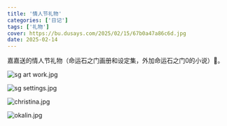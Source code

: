 ```yaml
---
title: '情人节礼物'
categories: ['日记']
tags: ['礼物']
cover: https://bu.dusays.com/2025/02/15/67b0a47a86c6d.jpg
date: 2025-02-14
---
```



嘉嘉送的情人节礼物（命运石之门画册和设定集，外加命运石之门0的小说）🥰。


![sg art work.jpg](https://bu.dusays.com/2025/02/15/67b092dc9eda1.jpg)

![sg settings.jpg](https://bu.dusays.com/2025/02/15/67b0a47a86c6d.jpg)

![christina.jpg](https://bu.dusays.com/2025/02/15/67b092ccd462c.jpg)

![okalin.jpg](https://bu.dusays.com/2025/02/15/67b092df4b7fa.jpg)

